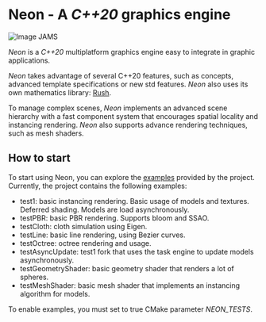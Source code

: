 # Neon - A _C++20_ graphics engine

![Image JAMS](https://i.imgur.com/KfW2WhA.png)

_Neon_ is a _C++20_ multiplatform graphics engine
easy to integrate in graphic applications.

_Neon_ takes advantage of several C++20 features, such as concepts,
advanced template specifications or new std features.
_Neon_ also uses its own mathematics library: 
[Rush](https://github.com/gaeqs/Rush).

To manage complex scenes, _Neon_ implements an advanced scene hierarchy
with a fast component system that encourages spatial locality and
instancing rendering. _Neon_ also supports advance rendering techniques,
such as mesh shaders.

## How to start

To start using Neon, you can explore the
[examples](https://github.com/gaeqs/Neon?tab=readme-ov-file) provided
by the project. Currently, the project contains the following examples:

- test1: basic instancing rendering. Basic usage of models and textures.
  Deferred shading. Models are load asynchronously.
- testPBR: basic PBR rendering. Supports bloom and SSAO.
- testCloth: cloth simulation using Eigen.
- testLine: basic line rendering, using Bezier curves.
- testOctree: octree rendering and usage.
- testAsyncUpdate: test1 fork that uses the task engine to update models
  asynchronously.
- testGeometryShader: basic geometry shader that renders a lot of spheres.
- testMeshShader: basic mesh shader that implements an instancing algorithm
  for models.

To enable examples, you must set to true CMake parameter _NEON_TESTS_.